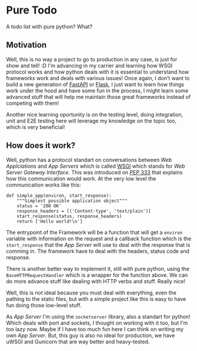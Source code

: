 # Pure Todo

A todo list with pure python? What?

## Motivation

Well, this is no way a project to go to production in any case, is just for show and tell! :D I'm advancing in my carrier and learning how WSGI protocol works and how python deals with it is essential to understand how frameworks work and deals with various issues! Once again, I don't want to build a new generation of [FastAPI](https://fastapi.tiangolo.com/) or [Flask](https://flask.palletsprojects.com/en/2.3.x/), I just want to learn how things work under the hood and have some fun in the process, I might learn some advanced stuff that will help me maintain those great frameworks instead of competing with them!

Another nice learning oportunity is on the testing level, doing integration, unit and E2E testing here will leverage my knowledge on the topic too, which is very beneficial!

## How does it work?

Well, python has a protocol standart on conversations between *Web Applciations* and *App Servers* which is called [WSGI](https://pt.wikipedia.org/wiki/Web_Server_Gateway_Interface#:~:text=O%20Web%20Server%20Gateway%20Interface,a%20linguagem%20de%20programa%C3%A7%C3%A3o%20Python.) which stands for *Web Server Gateway Interface*. This was introduced on [PEP 333](https://peps.python.org/pep-0333/) that explains how this communication would work. At the very low level the communication works like this:

    def simple_app(environ, start_response):
        """Simplest possible application object"""
        status = '200 OK'
        response_headers = [('Content-type', 'text/plain')]
        start_response(status, response_headers)
        return ['Hello world!\n']

The entrypoint of the Framework will be a function that will get a `environ` variable with information on the request and a callback function which is the `start_response` that the *App Server* will use to deal with the response that is comming in. The framework have to deal with the headers, status code and response.

There is another better way to implement it, still with pure python, using the `BaseHTTPRequestHandler` which is a wrapper for the function above. We can do more advance stuff like dealing with HTTP verbs and stuff. Really nice!

Well, this is not ideal because you must deal with everything, even the pathing to the static files, but with a simple project like this is easy to have fun doing those low-level stuff.

As *App Server* I'm using the `socketserver` library, also a standart for python! Which deals with port and sockets, I thought on working with it too, but I'm too lazy now. Maybe if I have too much fun here I can think on writing my own *App Server*. But, this guy is also no ideal for production, we have uWSGI and Gunicorn that are way better and heavy-tested.
